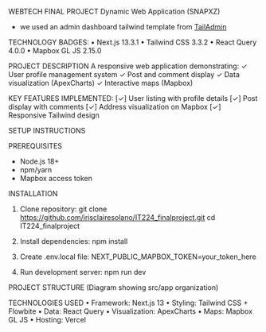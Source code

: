 WEBTECH FINAL PROJECT
Dynamic Web Application (SNAPXZ)

- we used an admin dashboard tailwind template from [TailAdmin](https://tailadmin.com/) 

TECHNOLOGY BADGES:
• Next.js 13.3.1 • Tailwind CSS 3.3.2 • React Query 4.0.0 • Mapbox GL JS 2.15.0

PROJECT DESCRIPTION
A responsive web application demonstrating:
✓ User profile management system
✓ Post and comment display
✓ Data visualization (ApexCharts)
✓ Interactive maps (Mapbox)

KEY FEATURES IMPLEMENTED:
[✓] User listing with profile details
[✓] Post display with comments
[✓] Address visualization on Mapbox
[✓] Responsive Tailwind design

SETUP INSTRUCTIONS

PREREQUISITES
- Node.js 18+
- npm/yarn
- Mapbox access token

INSTALLATION
1. Clone repository:
   git clone https://github.com/irisclairesolano/IT224_finalproject.git
   cd IT224_finalproject
   
3. Install dependencies:
   npm install

4. Create .env.local file:
   NEXT_PUBLIC_MAPBOX_TOKEN=your_token_here

5. Run development server:
   npm run dev


PROJECT STRUCTURE
(Diagram showing src/app organization)

TECHNOLOGIES USED
• Framework: Next.js 13
• Styling: Tailwind CSS + Flowbite
• Data: React Query
• Visualization: ApexCharts
• Maps: Mapbox GL JS
• Hosting: Vercel
